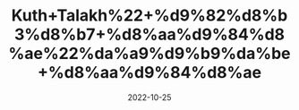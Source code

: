---
title: 'Kuth+Talakh%22+%d9%82%d8%b3%d8%b7+%d8%aa%d9%84%d8%ae%22%da%a9%d9%b9%da%be+%d8%aa%d9%84%d8%ae'
date: '2022-10-25' 
metatag: '' 
inventory: '0' 
draft: false 
# meta description 
shortDescripton: '+%22+Bitter+Costus+Root+%22Costus+root+is+used+for+treating+worm+(nematode)+infections.+Costus+oil+is+used+for+asthma%2c+cough%2c+gas%2c+and+severe+intestinal+diseases+such+as+dysentery+and+cholera.+It+is+also+used+as+a+tonic+and+to+stimulate+digestion.'
description: 'Herbs+%d8%ac%da%91%db%8c+%d8%a8%d9%88%d9%b9%db%8c'
longdescription: ''
featured: True
# product Price
price: '30.0'
# Product Short Description
shortDescription: '+%22+Bitter+Costus+Root+%22Costus+root+is+used+for+treating+worm+(nematode)+infections.+Costus+oil+is+used+for+asthma%2c+cough%2c+gas%2c+and+severe+intestinal+diseases+such+as+dysentery+and+cholera.+It+is+also+used+as+a+tonic+and+to+stimulate+digestion.'
productID: '50A58782-3226-ED11-9968-005056B3A416'
type: 'products'
category: 'Herbs+%d8%ac%da%91%db%8c+%d8%a8%d9%88%d9%b9%db%8c' 
thumnailproduct: 'https://eraconnect.blob.core.windows.net/product-images/aminsaddiquidawakhana/50A58782-3226-ED11-9968-005056B3A416.webp' 
images:
  - image: 'https://eraconnect.blob.core.windows.net/product-images/aminsaddiquidawakhana/50A58782-3226-ED11-9968-005056B3A416.webp'  
Variants:
---